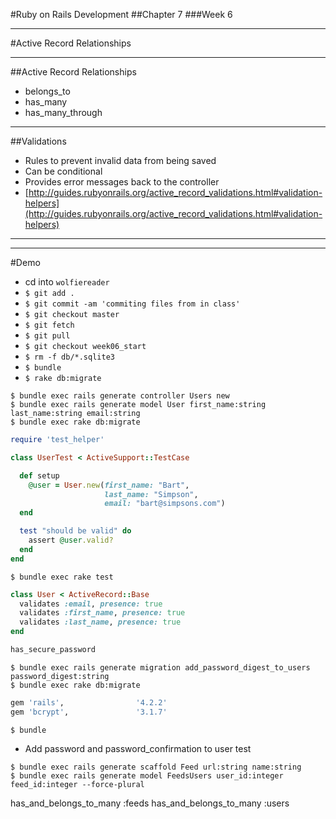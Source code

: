 #Ruby on Rails Development
##Chapter 7
###Week 6

---
#Active Record Relationships

---
##Active Record Relationships
* belongs_to
* has_many
* has_many_through

---
##Validations
* Rules to prevent invalid data from being saved
* Can be conditional
* Provides error messages back to the controller
* [http://guides.rubyonrails.org/active_record_validations.html#validation-helpers](http://guides.rubyonrails.org/active_record_validations.html#validation-helpers)

---

---
#Demo
* cd into ```wolfiereader```
* ```$ git add . ```
* ```$ git commit -am 'commiting files from in class'```
* ```$ git checkout master```
* ```$ git fetch```
* ```$ git pull ```
* ```$ git checkout week06_start```
* ```$ rm -f db/*.sqlite3```
* ```$ bundle```
* ```$ rake db:migrate```

```
$ bundle exec rails generate controller Users new
$ bundle exec rails generate model User first_name:string last_name:string email:string
$ bundle exec rake db:migrate
```

```ruby
require 'test_helper'

class UserTest < ActiveSupport::TestCase

  def setup
    @user = User.new(first_name: "Bart",
                     last_name: "Simpson",
                     email: "bart@simpsons.com")
  end

  test "should be valid" do
    assert @user.valid?
  end
end
```

```
$ bundle exec rake test
```

```ruby
class User < ActiveRecord::Base
  validates :email, presence: true
  validates :first_name, presence: true
  validates :last_name, presence: true
end
```

```ruby
has_secure_password
```

```
$ bundle exec rails generate migration add_password_digest_to_users password_digest:string
$ bundle exec rake db:migrate
```

```ruby
gem 'rails',                '4.2.2'
gem 'bcrypt',               '3.1.7'
```

```
$ bundle
```

* Add password and password_confirmation to user test

```
$ bundle exec rails generate scaffold Feed url:string name:string
$ bundle exec rails generate model FeedsUsers user_id:integer feed_id:integer --force-plural
```

has_and_belongs_to_many :feeds
has_and_belongs_to_many :users


